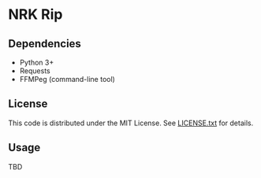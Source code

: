 # NRK Rip

## Dependencies

* Python 3+
* Requests
* FFMPeg (command-line tool)

## License

This code is distributed under the MIT License. See [LICENSE.txt](LICENSE.txt) for details.

## Usage

TBD

